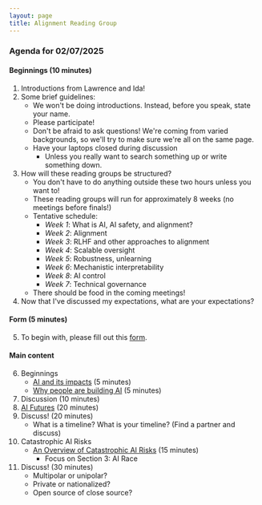 ```yaml
---
layout: page
title: Alignment Reading Group
---
```

### Agenda for 02/07/2025

#### Beginnings (10 minutes)
1. Introductions from Lawrence and Ida! 
2. Some brief guidelines:
    * We won't be doing introductions. Instead, before you speak, state your name. 
    * Please participate!
    * Don't be afraid to ask questions! We're coming from varied backgrounds, so we'll try to make sure we're all on the same page.
    * Have your laptops closed during discussion 
        * Unless you really want to search something up or write something down.
3. How will these reading groups be structured?
    * You don't have to do anything outside these two hours unless you want to!
    * These reading groups will run for approximately 8 weeks (no meetings before finals!)
    * Tentative schedule:
        * *Week 1*: What is AI, AI safety, and alignment?
        * *Week 2*: Alignment
        * *Week 3*: RLHF and other approaches to alignment
        * *Week 4*: Scalable oversight
        * *Week 5*: Robustness, unlearning
        * *Week 6*: Mechanistic interpretability
        * *Week 8*: AI control
        * *Week 7*: Technical governance
    * There should be food in the coming meetings!
4. Now that I've discussed my expectations, what are your expectations? 

#### Form (5 minutes)
5. To begin with, please fill out this [form](https://docs.google.com/forms/d/e/1FAIpQLSeTaOr4pMsmTWqIv2rIjoZ_Jw5WCMp8HmSNvEEUqqwyILkP5Q/viewform?usp=dialog).

#### Main content
6. Beginnings
    * [AI and its impacts](https://aisafetyfundamentals.com/blog/ai-and-its-impacts/) (5 minutes)
    * [Why people are building AI](https://aisafetyfundamentals.com/blog/why-are-people-building-ai-systems/) (5 minutes)
7. Discussion (10 minutes)
8. [AI Futures](https://80000hours.org/problem-profiles/artificial-intelligence/) (20 minutes)
9. Discuss! (20 minutes)
    * What is a timeline? What is your timeline? (Find a partner and discuss)
10. Catastrophic AI Risks
    * [An Overview of Catastrophic AI Risks](https://arxiv.org/pdf/2306.12001) (15 minutes)
        * Focus on Section 3: AI Race
11. Discuss! (30 minutes)
    * Multipolar or unipolar?
    * Private or nationalized?
    * Open source of close source?










